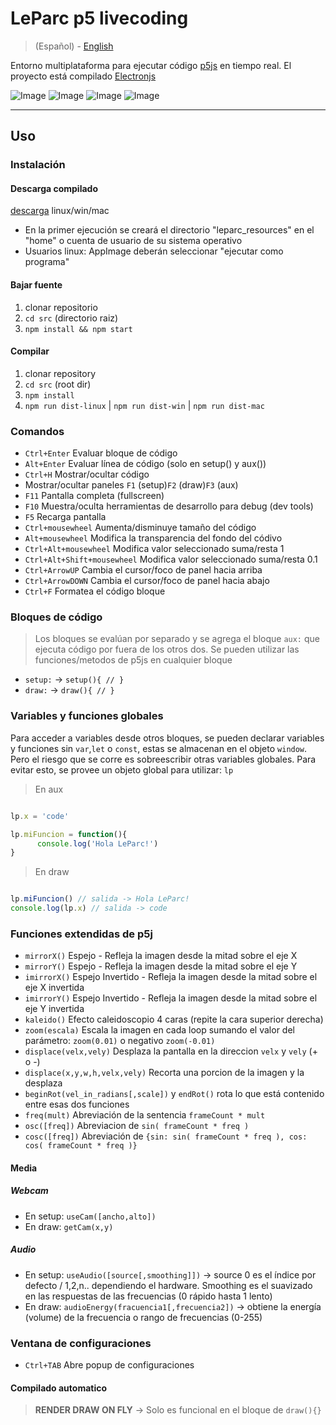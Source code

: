 # LeParc p5 livecoding

> (Español) - [English](https://github.com/andrusenn/leparc-lc-p5js/blob/master/README.en.md)

Entorno multiplataforma para ejecutar código [p5js](http://p5js.org/) en tiempo real.
El proyecto está compilado [Electronjs](https://electronjs.org/)

![Image](http://andressenn.com/leparc-lc/c1.jpg)
![Image](http://andressenn.com/leparc-lc/c2.jpg)
![Image](http://andressenn.com/leparc-lc/c3.jpg)
![Image](http://andressenn.com/leparc-lc/c4.jpg)

----

## Uso

### Instalación

#### Descarga compilado

[descarga](https://github.com/andrusenn/leparc-lc-p5js/releases) linux/win/mac

- En la primer ejecución se creará el directorio "leparc_resources" en el "home" o cuenta de usuario de su sistema operativo
- Usuarios linux: AppImage deberán seleccionar "ejecutar como programa"

#### Bajar fuente

1. clonar repositorio
2. `cd src` (directorio raiz)
3. `npm install && npm start`

#### Compilar

1. clonar repository
2. `cd src` (root dir)
3. `npm install`
4. `npm run dist-linux` |  `npm run dist-win` | `npm run dist-mac`

### Comandos

- `Ctrl+Enter` Evaluar bloque de código
- `Alt+Enter` Evaluar línea de código (solo en setup() y aux())
- `Ctrl+H` Mostrar/ocultar código
- Mostrar/ocultar paneles `F1` (setup)`F2` (draw)`F3` (aux)
- `F11` Pantalla completa (fullscreen)
- `F10` Muestra/oculta herramientas de desarrollo para debug (dev tools)
- `F5` Recarga pantalla
- `Ctrl+mousewheel` Aumenta/disminuye tamaño del código
- `Alt+mousewheel` Modifica la transparencia del fondo del códivo
- `Ctrl+Alt+mousewheel` Modifica valor seleccionado suma/resta 1
- `Ctrl+Alt+Shift+mousewheel` Modifica valor seleccionado suma/resta 0.1
- `Ctrl+ArrowUP` Cambia el cursor/foco de panel hacia arriba
- `Ctrl+ArrowDOWN` Cambia el cursor/foco de panel hacia abajo
- `Ctrl+F` Formatea el código bloque

### Bloques de código

> Los bloques se evalúan por separado y se agrega el bloque `aux:` que ejecuta código por fuera de los otros dos.
> Se pueden utilizar las funciones/metodos de p5js en cualquier bloque

- `setup:` -> `setup(){ // }`
- `draw:` -> `draw(){ // }`

### Variables y funciones globales

Para acceder a variables desde otros bloques, se pueden declarar variables y funciones sin `var`,`let` o `const`, estas se almacenan en el objeto `window`. Pero el riesgo que se corre es sobreescribir otras variables globales.
Para evitar esto, se provee un objeto global para utilizar: `lp`

> En aux

~~~js

lp.x = 'code'

lp.miFuncion = function(){
      console.log('Hola LeParc!')
}

~~~

> En draw

~~~js

lp.miFuncion() // salida -> Hola LeParc!
console.log(lp.x) // salida -> code

~~~

### Funciones extendidas de p5j

- `mirrorX()` Espejo - Refleja la imagen desde la mitad sobre el eje X
- `mirrorY()` Espejo - Refleja la imagen desde la mitad sobre el eje Y
- `imirrorX()` Espejo Invertido - Refleja la imagen desde la mitad sobre el eje X invertida
- `imirrorY()` Espejo Invertido - Refleja la imagen desde la mitad sobre el eje Y invertida
- `kaleido()` Efecto caleidoscopio 4 caras (repite la cara superior derecha)
- `zoom(escala)` Escala la imagen en cada loop sumando el valor del parámetro: `zoom(0.01)` o negativo `zoom(-0.01)`
- `displace(velx,vely)` Desplaza la pantalla en la direccion `velx` y `vely` (+ o -)
- `displace(x,y,w,h,velx,vely)` Recorta una porcion de la imagen y la desplaza
- `beginRot(vel_in_radians[,scale])` y `endRot()` rota lo que está contenido entre esas dos funciones
- `freq(mult)` Abreviación de la sentencia `frameCount * mult`
- `osc([freq])` Abreviacion de `sin( frameCount * freq )`
- `cosc([freq])` Abreviación de `{sin: sin( frameCount * freq ), cos: cos( frameCount * freq )}`

#### Media

##### Webcam

- En setup: `useCam([ancho,alto])`
- En draw: `getCam(x,y)`

##### Audio

- En setup: `useAudio([source[,smoothing]])` -> source 0 es el índice por defecto / 1,2,n.. dependiendo el hardware. Smoothing es el suavizado en las respuestas de las frecuencias  (0 rápido hasta 1 lento)
- En draw: `audioEnergy(fracuencia1[,frecuencia2])` -> obtiene la energía (volume) de la frecuencia o rango de frecuencias (0-255)

### Ventana de configuraciones

- `Ctrl+TAB` Abre popup de configuraciones

#### Compilado automatico

> **RENDER DRAW ON FLY** -> Solo es funcional en el bloque de `draw(){}`